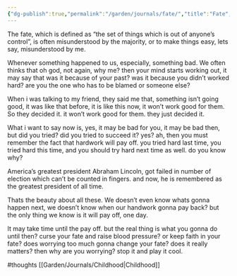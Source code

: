 ```yaml
---
{"dg-publish":true,"permalink":"/garden/journals/fate/","title":"Fate","tags":["thoughts","seedling"],"noteIcon":1,"created":"2024-11-30T20:41:36.952+01:00","updated":"2024-11-30T22:52:45.849+01:00"}
---
```



The fate, which is defined as “the set of things which is out of anyone’s control”, is often misunderstood by the majority, or to make things easy, lets say, misunderstood by me.

Whenever something happened to us, especially, something bad. We often thinks that oh god, not again, why me? then your mind starts working out, it may say that was it because of your past? was it because you didn’t worked hard? are you the one who has to be blamed or someone else?

When i was talking to my friend, they said me that, something isn’t going good, it was like that before, it is like this now, it won’t work good for them. So they decided it. it won’t work good for them. they just decided it.

What i want to say now is, yes, it may be bad for you, it may be  bad then, but did you tried? did you tried to succeed it? yes? ah, then you must remember the fact that hardwork will pay off. you tried hard last time, you tried hard this time, and you should try hard next time as well. do you know why?

America’s greatest president Abraham Lincoln, got failed in number of election which can’t be counted in fingers. and now, he is remembered as the greatest president of all time.

Thats the beauty about all these. We doesn’t even know whats gonna happen next, we doesn’t know when our handwork gonna pay back? but the only thing we know is it will pay off, one day.

It may take time until the pay off. but the real thing is what you gonna do until then? curse your fate and raise blood pressure? or keep faith in your fate? does worrying too much gonna change your fate? does it really matters? then why are you worrying? stop it and play it cool.

#thoughts [[Garden/Journals/Childhood\|Childhood]]